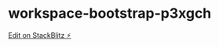 # workspace-bootstrap-p3xgch

[Edit on StackBlitz ⚡️](https://stackblitz.com/edit/workspace-bootstrap-p3xgch)